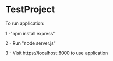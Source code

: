 # TestProject


To run application:

1 -"npm install express"

2 - Run "node server.js"

3 - Visit https://localhost:8000 to use application
